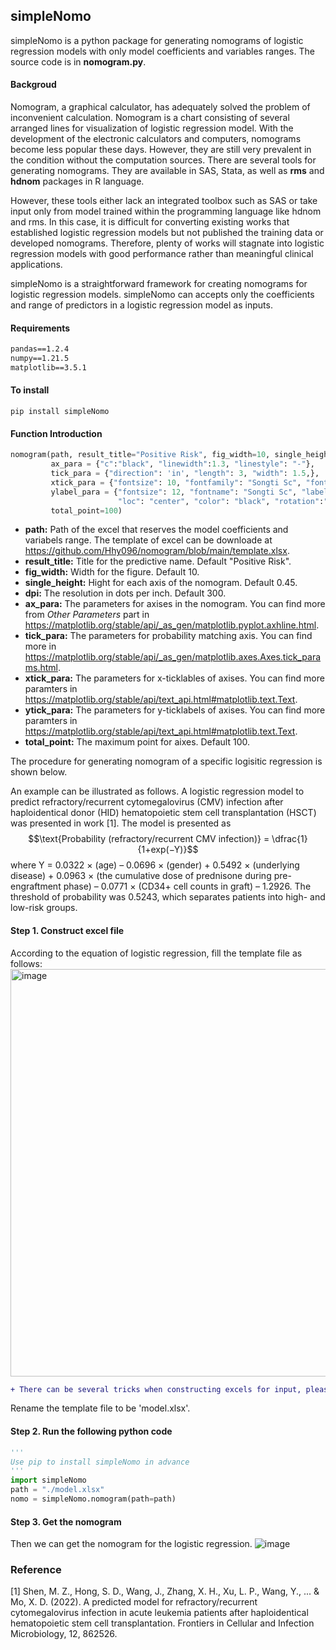 ## simpleNomo

simpleNomo is a python package for generating nomograms of logistic regression models with only model coefficients and variables ranges. The source code is in **nomogram.py**.

#### Backgroud
Nomogram, a graphical calculator, has adequately solved the problem of inconvenient calculation. Nomogram is a chart consisting of several arranged lines for visualization of logistic regression model. With the development of the electronic calculators and computers, nomograms become less popular these days. However, they are still very prevalent in the condition without the computation sources. There are several tools for generating nomograms. They are available in SAS, Stata, as well as **rms** and **hdnom** packages in R language.

However, these tools either lack an integrated toolbox such as SAS or take input only from model trained within the programming language like hdnom and rms. In this case, it is difficult for converting existing works that established logistic regression models but not published the training data or developed nomograms. Therefore, plenty of works will stagnate into logistic regression models with good performance rather than meaningful clinical applications.  

simpleNomo is a straightforward framework for creating nomograms for logistic regression models. simpleNomo can accepts only the coefficients
and range of predictors in a logistic regression model as inputs.

#### Requirements
```txt
pandas==1.2.4
numpy==1.21.5
matplotlib==3.5.1
```

#### To install
```terminal
pip install simpleNomo
```

#### Function Introduction
```python
nomogram(path, result_title="Positive Risk", fig_width=10, single_height=0.45, dpi=300,
         ax_para = {"c":"black", "linewidth":1.3, "linestyle": "-"},
         tick_para = {"direction": 'in', "length": 3, "width": 1.5,},
         xtick_para = {"fontsize": 10, "fontfamily": "Songti Sc", "fontweight": "bold"},
         ylabel_para = {"fontsize": 12, "fontname": "Songti Sc", "labelpad":100, 
                        "loc": "center", "color": "black", "rotation":"horizontal"},
         total_point=100)
```
- **path:** Path of the excel that reserves the model coefficients and variabels range. The template of excel can be downloade at https://github.com/Hhy096/nomogram/blob/main/template.xlsx.
- **result_title:** Title for the predictive name. Default "Positive Risk".
- **fig_width:** Width for the figure. Default 10.
- **single_height:** Hight for each axis of the nomogram. Default 0.45.
- **dpi:** The resolution in dots per inch. Default 300.
- **ax_para:** The parameters for axises in the nomogram. You can find more from *Other Parameters* part in https://matplotlib.org/stable/api/_as_gen/matplotlib.pyplot.axhline.html.
- **tick_para:** The parameters for probability matching axis. You can find more in https://matplotlib.org/stable/api/_as_gen/matplotlib.axes.Axes.tick_params.html.
- **xtick_para:** The parameters for x-ticklables of axises. You can find more paramters in https://matplotlib.org/stable/api/text_api.html#matplotlib.text.Text.
- **ytick_para:** The parameters for y-ticklabels of axises. You can find more paramters in https://matplotlib.org/stable/api/text_api.html#matplotlib.text.Text.
- **total_point:** The maximum point for aixes. Default 100.

The procedure for generating nomogram of a specific logisitic regression is shown below.

An example can be illustrated as follows. A logistic regression model to predict refractory/recurrent cytomegalovirus (CMV) infection after haploidentical donor (HID) hematopoietic stem cell transplantation (HSCT) was presented in work [1]. The model is presented as
$$\text{Probability (refractory/recurrent CMV infection)} = \dfrac{1}{1+exp(−Y)}$$
where Y = 0.0322 × (age) – 0.0696 × (gender) + 0.5492 × (underlying disease) + 0.0963 × (the cumulative dose of prednisone during pre- engraftment phase) – 0.0771 × (CD34+ cell counts in graft) – 1.2926. The threshold of probability was 0.5243, which separates patients into high- and low-risk groups.

#### Step 1. Construct excel file
According to the equation of logistic regression, fill the template file as follows:
<img width="652" alt="image" src="https://user-images.githubusercontent.com/105685749/210125549-5281415f-79d5-43ad-b956-ef4d1227a041.png">

```diff
+ There can be several tricks when constructing excels for input, please check excel_construction.md for detials.
```

Rename the template file to be 'model.xlsx'.

#### Step 2. Run the following python code 
```python
'''
Use pip to install simpleNomo in advance
'''
import simpleNomo
path = "./model.xlsx"
nomo = simpleNomo.nomogram(path=path)
```

#### Step 3. Get the nomogram
Then we can get the nomogram for the logistic regression.
![image](https://user-images.githubusercontent.com/105685749/229339773-a6c1b4d1-03fd-4b0c-8165-d76607c7714d.png)

<!--![image](https://user-images.githubusercontent.com/105685749/210125610-5f55d5c4-c270-41e3-8f3c-8d9174cfda58.png)-->

### Reference
[1] Shen, M. Z., Hong, S. D., Wang, J., Zhang, X. H., Xu, L. P., Wang, Y., ... & Mo, X. D. (2022). A predicted model for refractory/recurrent cytomegalovirus infection in acute leukemia patients after haploidentical hematopoietic stem cell transplantation. Frontiers in Cellular and Infection Microbiology, 12, 862526.
